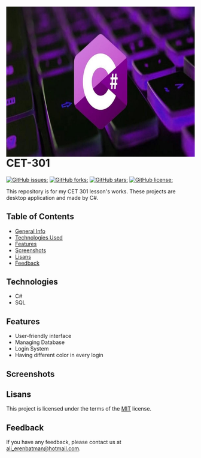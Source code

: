 <img align="left" src="https://github.com/Alierenkayhan/Alierenkayhan.github.io/blob/master/img/c%23.jpeg" alt="Alierenkayhan" width ="1100" height = "400" /></p>
    
# CET-301

[![GitHub issues:](https://img.shields.io/github/issues/Alierenkayhan/CET-301)](https://img.shields.io/github/issues/Alierenkayhan/CET-301)
[![GitHub forks:](https://img.shields.io/github/forks/Alierenkayhan/CET-301)](https://img.shields.io/github/forks/Alierenkayhan/CET-301)
[![GitHub stars:](https://img.shields.io/github/stars/Alierenkayhan/CET-301)](https://img.shields.io/github/stars/Alierenkayhan/CET-301)
[![GitHub license:](https://img.shields.io/github/license/Alierenkayhan/CET-301)](https://img.shields.io/github/license/Alierenkayhan/CET-301)

This repository is for my CET 301 lesson's works. 
These projects are desktop application and made by C#.

## Table of Contents

* [General Info](#CET-301)
* [Technologies Used](#Technologies)
* [Features](#Features)
* [Screenshots](#Screenshots)
* [Lisans](#Lisans)
* [Feedback](#Feedback)


## Technologies
- C#
- SQL
  

## Features

- User-friendly interface
- Managing Database
- Login System
- Having different color in every login


## Screenshots
  
## Lisans

This project is licensed under the terms of the [MIT](https://choosealicense.com/licenses/mit/) license.

  
## Feedback

If you have any feedback, please contact us at ali_erenbatman@hotmail.com.
  
